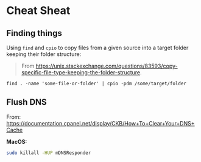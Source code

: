 # Cheat Sheat

## Finding things

Using `find` and `cpio` to copy files from a given source into a target folder keeping their folder structure:

> From https://unix.stackexchange.com/questions/83593/copy-specific-file-type-keeping-the-folder-structure.

```shell
find . -name 'some-file-or-folder' | cpio -pdm /some/target/folder
```

## Flush DNS

From: https://documentation.cpanel.net/display/CKB/How+To+Clear+Your+DNS+Cache

**MacOS:**

```bash
sudo killall -HUP mDNSResponder
```
